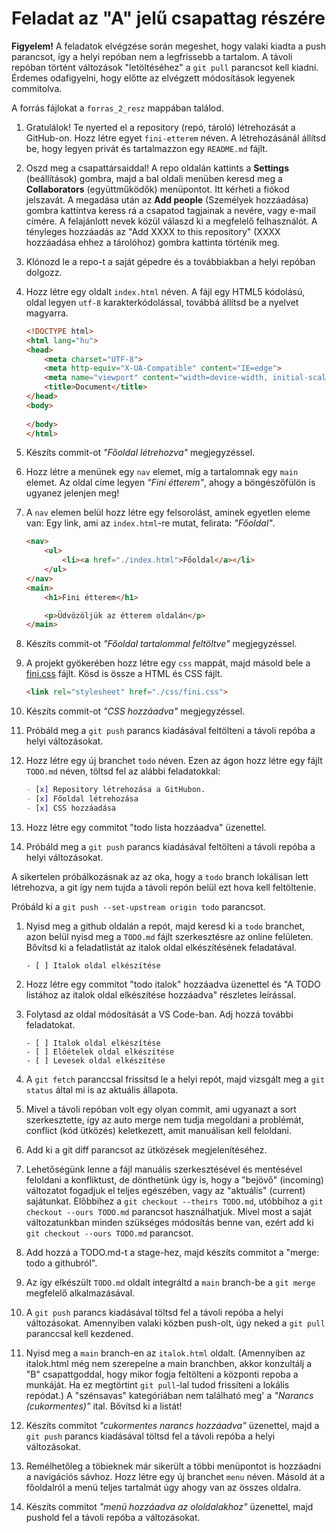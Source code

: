 # Feladat az "A" jelű csapattag részére

**Figyelem!** A feladatok elvégzése során megeshet, hogy valaki kiadta a push parancsot, így a helyi repóban nem a legfrissebb a tartalom. A távoli repóban történt változások "letöltéséhez" a `git pull` parancsot kell kiadni. Érdemes odafigyelni, hogy előtte az elvégzett  módosítások legyenek commitolva.

A forrás fájlokat a `forras_2_resz` mappában találod.

1. Gratulálok! Te nyerted el a repository (repó, tároló) létrehozását a GitHub-on. Hozz létre egyet `fini-etterem` néven. A létrehozásánál állítsd be, hogy legyen privát és tartalmazzon egy `README.md` fájlt.

1. Oszd meg a csapattársaiddal! A repo oldalán kattints a **Settings** (beállítások) gombra, majd a bal oldali menüben keresd meg a **Collaborators** (együttműködők) menüpontot. Itt kérheti a fiókod jelszavát. A megadása után az **Add people** (Személyek hozzáadása) gombra kattintva keress rá a csapatod tagjainak a nevére, vagy e-mail címére. A felajánlott nevek közül válaszd ki a megfelelő felhasználót. A tényleges hozzáadás az "Add XXXX to this repository" (XXXX hozzáadása ehhez a tárolóhoz) gombra kattinta történik meg.

1. Klónozd le a repo-t a saját gépedre és a továbbiakban a helyi repóban dolgozz.

1. Hozz létre egy oldalt `index.html` néven. A fájl egy HTML5 kódolású, oldal legyen `utf-8` karakterkódolással, továbbá állítsd be a nyelvet magyarra.

    ```html
    <!DOCTYPE html>
    <html lang="hu">
    <head>
        <meta charset="UTF-8">
        <meta http-equiv="X-UA-Compatible" content="IE=edge">
        <meta name="viewport" content="width=device-width, initial-scale=1.0">
        <title>Document</title>
    </head>
    <body>
        
    </body>
    </html>
    ```

1. Készíts commit-ot *"Főoldal létrehozva"* megjegyzéssel.

1. Hozz létre a menünek egy `nav` elemet, míg a tartalomnak egy `main` elemet. Az oldal címe legyen *"Fini étterem"*, ahogy a böngészőfülön is ugyanez jelenjen meg!
    
1. A `nav` elemen belül hozz létre egy felsorolást, aminek egyetlen eleme van: Egy link, ami az `index.html`-re mutat, felirata: *"Főoldal"*.

    ```html
    <nav>
        <ul>
            <li><a href="./index.html">Főoldal</a></li>
        </ul>
    </nav>
    <main>
        <h1>Fini étterem</h1>

        <p>Üdvözöljük az étterem oldalán</p>
    </main>
    ```

1. Készíts commit-ot *"Főoldal tartalommal feltöltve"* megjegyzéssel.

1. A projekt gyökerében hozz létre egy `css` mappát, majd másold bele a [fini.css](forras_2_resz/fini.css) fájlt. Kösd is össze a HTML és CSS fájlt.

    ```html
    <link rel="stylesheet" href="./css/fini.css">
    ```

1. Készíts commit-ot *"CSS hozzáadva"* megjegyzéssel.

1. Próbáld meg a `git push` parancs kiadásával feltölteni a távoli repóba a helyi változásokat.

1. Hozz létre egy új branchet `todo` néven. Ezen az ágon hozz létre egy fájlt `TODO.md` néven, töltsd fel az alábbi feladatokkal:

    ```md
    - [x] Repository létrehozása a GitHubon.
    - [x] Főoldal létrehozása
    - [x] CSS hozzáadása
    ```
1. Hozz létre egy commitot "todo lista hozzáadva" üzenettel.

1. Próbáld meg a `git push` parancs kiadásával feltölteni a távoli repóba a helyi változásokat. 

A sikertelen próbálkozásnak az az oka, hogy a `todo` branch lokálisan lett létrehozva, a git így nem tujda a távoli repón belül ezt hova kell feltöltenie.

Próbáld ki a `git push --set-upstream origin todo` parancsot.

1. Nyisd meg a github oldalán a repót, majd keresd ki a `todo` branchet, azon belül nyisd meg a `TODO.md` fájlt szerkesztésre az online felületen. Bővítsd ki a feladatlistát az italok oldal elkészítésének feladatával.

    ```
    - [ ] Italok oldal elkészítése
    ```

1. Hozz létre egy commitot "todo italok" hozzáadva üzenettel és "A TODO listához az italok oldal elkészítése hozzáadva" részletes leírással.

1. Folytasd az oldal módosítását a VS Code-ban. Adj hozzá további feladatokat.

    ```
    - [ ] Italok oldal elkészítése
    - [ ] Előételek oldal elkészítése
    - [ ] Levesek oldal elkészítése
    ```

1. A `git fetch` paranccsal frissítsd le a helyi repót, majd vizsgált meg a `git status` által mi is az aktuális állapota.

1. Mivel a távoli repóban volt egy olyan commit, ami ugyanazt a sort szerkesztette, így az auto merge nem tudja megoldani a problémát, conflict (kód ütközés) keletkezett, amit manuálisan kell feloldani.

1. Add ki a git diff parancsot az ütközések megjelenítéséhez. 

1. Lehetőségünk lenne a fájl manuális szerkesztésével és mentésével feloldani a konfliktust, de dönthetünk úgy is, hogy a "bejövő" (incoming) változatot fogadjuk el teljes egészében, vagy az "aktuális" (current) sajátunkat. Előbbihez a `git checkout --theirs TODO.md`, utóbbihoz a `git checkout --ours TODO.md` parancsot használhatjuk. Mivel most a saját változatunkban minden szükséges módosítás benne van, ezért add ki `git checkout --ours TODO.md` parancsot.

1. Add hozzá a TODO.md-t a stage-hez, majd készíts commitot a "merge: todo a githubról".

1. Az így elkészült `TODO.md` oldalt integráltd a `main` branch-be a `git merge` megfelelő alkalmazásával.

1. A `git push` parancs kiadásával töltsd fel a távoli repóba a helyi változásokat. Amennyiben valaki közben push-olt, úgy neked a `git pull` paranccsal kell kezdened.

1. Nyisd meg a `main` branch-en az `italok.html` oldalt. (Amennyiben az italok.html még nem szerepelne a main branchben, akkor konzultálj a "B" csapattgoddal, hogy mikor fogja feltölteni a központi repoba a munkáját. Ha ez megtörtint `git pull`-lal tudod frissíteni a lokális repódat.) A "szénsavas" kategóriában nem található meg' a *"Narancs (cukormentes)"* ital. Bővítsd ki a listát!

1. Készíts commitot *"cukormentes narancs hozzáadva"* üzenettel, majd a `git push` parancs kiadásával töltsd fel a távoli repóba a helyi változásokat.

1. Remélhetőleg a töbieknek már sikerült a többi menüpontot is hozzáadni a navigációs sávhoz.
Hozz létre egy új branchet `menu` néven. Másold át a főoldalról a menü teljes tartalmát úgy ahogy van az összes oldalra.

1. Készíts commitot *"menü hozzáadva az ololdalakhoz"* üzenettel, majd pushold fel a távoli repóba a változásokat.
